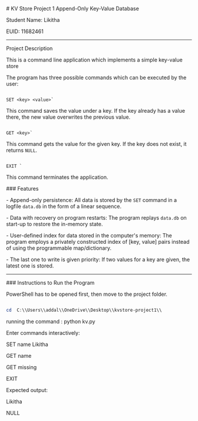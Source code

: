 \# KV Store Project 1 Append-Only Key-Value Database



Student Name: Likitha



EUID: 11682461



---



Project Description



This is a command line application which implements a simple key-value store



The program has three possible commands which can be executed by the user:



```

SET <key> <value>`  

```

This command saves the value under a key. If the key already has a value there, the new value overwrites the previous value. 



```

GET <key>`  

```

This command gets the value for the given key. If the key does not exist, it returns `NULL`.



```

EXIT `

```

This command terminates the application.  



\### Features



\- Append-only persistence: All data is stored by the `SET` command in a logfile `data.db` in the form of a linear sequence.



\- Data with recovery on program restarts: The program replays `data.db` on start-up to restore the in-memory state.  



\- User-defined index for data stored in the computer's memory: The program employs a privately constructed index of \[key, value] pairs instead of using the programmable map/dictionary.



\- The last one to write is given priority: If two values for a key are given, the latest one is stored.



---



\### Instructions to Run the Program



PowerShell has to be opened first, then move to the project folder.



```powershell

cd  C:\\Users\\addal\\OneDrive\\Desktop\\kvstore-project1\\

```

running the command : python kv.py





Enter commands interactively:





SET name Likitha

GET name

GET missing

EXIT

Expected output:



Likitha

NULL





